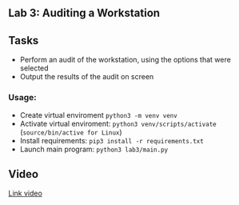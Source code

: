 ## Lab 3: Auditing a Workstation
 

## Tasks
- Perform an audit of the workstation, using the options that were selected
- Output the results of the audit on screen

### Usage:
- Create virtual enviroment ```python3 -m venv venv```
- Activate virtual enviroment: ```python3 venv/scripts/activate``` (```source/bin/active for Linux```)
- Install requirements: ```pip3 install -r requirements.txt```
- Launch main program: ```python3 lab3/main.py```

## Video
<a href="https://drive.google.com/file/d/17XL4QxIK1xh8tcc9X4pjqRk3ub65JQYt/view?usp=sharing" target="_blank">Link video</a>




